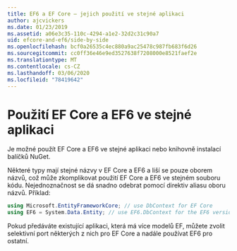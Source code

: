 ```yaml
---
title: EF6 a EF Core – jejich použití ve stejné aplikaci
author: ajcvickers
ms.date: 01/23/2019
ms.assetid: a06e3c35-110c-4294-a1e2-32d2c31c90a7
uid: efcore-and-ef6/side-by-side
ms.openlocfilehash: bcf0a26535c4ec880a9ac25478c987fb683f6d26
ms.sourcegitcommit: cc0ff36e46e9ed3527638f7208000e8521faef2e
ms.translationtype: MT
ms.contentlocale: cs-CZ
ms.lasthandoff: 03/06/2020
ms.locfileid: "78419642"
---
```

# <a name="using-ef-core-and-ef6-in-the-same-application"></a>Použití EF Core a EF6 ve stejné aplikaci

Je možné použít EF Core a EF6 ve stejné aplikaci nebo knihovně instalací balíčků NuGet.

Některé typy mají stejné názvy v EF Core a EF6 a liší se pouze oborem názvů, což může zkomplikovat použití EF Core a EF6 ve stejném souboru kódu. Nejednoznačnost se dá snadno odebrat pomocí direktiv aliasu oboru názvů. Příklad:

``` csharp
using Microsoft.EntityFrameworkCore; // use DbContext for EF Core
using EF6 = System.Data.Entity; // use EF6.DbContext for the EF6 version
```

Pokud předáváte existující aplikaci, která má více modelů EF, můžete zvolit selektivní port některých z nich pro EF Core a nadále používat EF6 pro ostatní.
